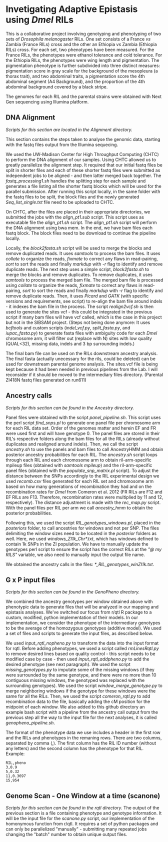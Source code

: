 # Invetigating Adaptive Epistasis using *Dmel* RILs

This is a collaborative project involving genotyping and phenotyping of two sets of *Drosophila melanogaster* RILs. One set consists of a France *vs* Zambia (France RILs) cross and the other an Ethiopia *vs* Zambia (Ethiopia RILs) cross. For each set, two phenotypes have been measured. For the France RILs, the phenotypes were ethanol tolerance and cold tolerance. For the Ethiopia RILs, the phenotypes were wing length and pigmentation. The pigmentation phenotype is further subdivided into three distinct measures: pigmentation score in gray scale for the background of the mesopleura (a thorax trait), and two abdominal traits, a pigmentation score the 4th abdominal segment (A4 Background), and the proportion of the 4th abdominal background covered by a black stripe.

The genomes for each RIL and the parental strains were obtained with Next Gen sequencing using Illumina platform.

## DNA Alignment
*Scripts for this section are located in the _Alignment_ directory.*

This section contains the steps taken to analyse the genomic data, starting with the fastq files output from the Illumina sequecing.

We used the UW-Madison Center for High Throughput Computing (CHTC) to perform the DNA alignment of our samples. Using CHTC allowed us to greatly parallelize the alignment step. It required that our initial fastq files be split in shorter files and each of these shorter fastq files were submitted as independent jobs to be aligned - and then latter merged back together. The *fastq_processing1.sh* handles the splitting step for each sample and generates a file listing all the shorter fastq blocks which will be used for the parallel submission. After running this script locally, in the same folder with the fastq files to be split, the block files and the newly generated *Seq_list_single.txt* file need to be uploaded to CHTC.

On CHTC, after the files are placed in their appropriate directories, we submitted the jobs with the *align_pt1.sub* script. This script uses as executable file the *align_pt1.sh* script. The *align_pt1.sh* script will perform the DNA alignment using bwa mem. In the end, we have bam files each fastq block. The block files need to be download to continue the pipeline locally.

Locally, the *block2fasta.sh* script will be used to merge the blocks and remove duplicated reads. It uses *samtools* to process the bam files. It uses *collate* to organize the reads, *fixmate* to correct any flaws in read-pairing, *sort* to sort the reads and finally *markdup* with *-r* flag to identify and remove duplicate reads. The next step uses a simple script, *block2fasta.sh* to merge the blocks and remove duplicates. To remove duplicates, it uses *samtools* to process the merged bam file. The merged bam file is processed using *collate* to organize the reads, *fixmate* to correct any flaws in read-pairing, *sort* to sort the reads and finally *markdup* with *-r* flag to identify and remove duplicate reads. Then, it uses *Picard* and *GATK* (with specific versions and requirements, see script) to re-align the bam file around indels - it indexes the bam file in the process. The script *realign2vcf.sh* is then used to generate the sites vcf - this could be integrated in the previous script if many bam files will have vcf called, which is the case in this project but not in the SIBSAM project. (Steps not being done anymore: It uses *bcftools* and custom scripts (*indel_vcf.py*, *split_fasta.py*, and *iupac_fasta.py*) to generate fasta files with ambiguity code for each *Dmel* chromosome arm, it will filter out (replace with N) sites with low quality (QUAL<32), missing data, indels and 3 bp surrounding indels.) 

The final bam file can be used on the RILs downstream ancestry analysis. The final fasta (actually unecessary for the rils, could be deleted) can be used for downstream parental genome analysis. The sites.vcf file is being kept because it had been needed in previous pipelines from the Lab. I will reconsider if it should be moved to the intermediary files directory. (Parental ZI418N fastq files generated on run611)

## Ancestry calls
*Scripts for this section can be found in the _Ancestry_ directory.*

Panel files were obtained with the script _panel_pipeline.sh_. This script uses the perl script _find\_snps.pl_ to generate one panel file per chromosome arm for each RIL data set. Order of the genomes matter and herein EF and FR were used first and will have genotype 0. The panel files are stored in their RIL's respective folders along the bam files for all the RILs (already without duplicates and realigned around indels). Then, we call the script _ancestry.sh_ to use the panels and bam files to call AncestryHMM and obtain posterior ancestry probabilities for each RIL. The _ancestry.sh_ script loops through each RIL and each chromosome arm to obtain ril-arm-specific mpileup files (obtained with _samtools mpileup_) and the ril-arm-specific panel files (obtained with the _populate\_snp\_matrix.pl_ script). To adjust the distance between the SNPs accordingly to the RIL experimental design we used _recomb.csv_ files generated for each RIL set and chromosome arm based on how many generations of recombination they had and on the recombination rates for _Dmel_ from Comeron et al. 2012 (FR RILs are F12 and EF RILs are F13. Therefore, recombination rates were multiplied by 11 and 12, respectively). The distance adjustment is made with the _rec\_map.py_ script. With the panel files per RIL per arm we call _ancestry\_hmm_ to obtain the posterior probabilities.

Following this, we used the script _RIL\_genotypes\_windows.pl_, placed in the _posteriors_ folder, to call ancestries for windows and not per SNP. The files delimiting the window sizes need to be located in the _posterior_ folders as well. Here, we used _windows\_ZI1k\_Chr*.txt_, which has windows defined to contain 1k SNPs in the ZI population. We have to manually update the genotypes perl script to ensure the script has the correct RILs at the _"@ my RILS"_ variable, we also need to manually input the output file name.

We obtained the ancestry calls in the files: _*\_RIL\_genotypes\_winZI1k.txt_.

## G x P input files
*Scripts for this section can be found in the _GenoPheno_ directory.*

We combined the ancestry genotypes per window obtained above with phenotypic data to generate files that will be analyzed in our mapping and epistasis analyses. We've switched our focus from r/qtl R package to a custom, modified, python implementation of their models. In our implementation, we consider the phenotype of the intermediary genotypes to be the average of the homozygous genotypes (additive model). We used a set of files and scripts to generate the input files, as described below.

We used _input\_rqtl\_nopheno.py_ to transform the data into the input format for rqtl. Before adding phenotypes, we used a script called _rmLinesRqtl.py_ to remove desired lines based on quality control - this script needs to be modified case by case - then used _input\_rqtl\_addpheno.py_ to add the desired phenotype (see next paragraph). We used the script _missing\_genotypes.py_ to imputate some of the missing windows (if they were surrounded by the same genotype, and there were no more than 10 contiguous missing windows, the genotyped was replaced with the surrounding genotypes). We used the script _window\_merge\_genotype.py_ to merge neighboring windows if the genotype for these windows were the same for all the RILs. Then, we used the script _comeron\_rqtl.py_ to add recombination data to the file, basically adding the cM position for the midpoint of each window. We also added to this github directory an example bash script with a pipeline from the ancestry call output from the previous step all the way to the input file for the next analyses, it is called _genopheno\_pipeline.sh_.

The format of the phenotype data we use includes a header in the first row and the RILs and phenotypes in the remaning rows. There are two columns, separated by comma (,). The first column has the RIL ID number (without any letters) and the second column has the phenotype for that RIL. Example:

```
RIL,pheno
3,0.9
5,0.32
11,0.3697
15,954 
```

## Genome Scan - One Window at a time (scanone)
*Scripts for this section can be found in the _rqtl_ directory.*
The output of the previous section is a file containing phenotype and genotype information. It will be the input file for the _scanone.py_ script, our implementation of the homonymous function from r/qtl.  It requires a set of python packages and can only be parallelized "manually" - submitting many repeated jobs changing the "batch" number to obtain unique output files.
